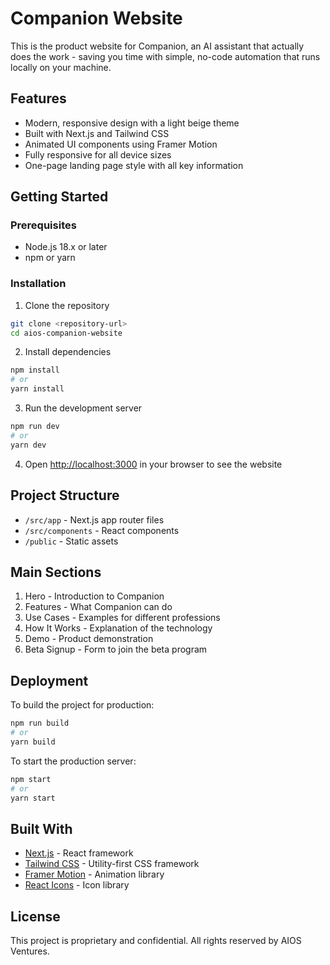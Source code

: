 # Companion Website

This is the product website for Companion, an AI assistant that actually does the work - saving you time with simple, no-code automation that runs locally on your machine.

## Features

- Modern, responsive design with a light beige theme
- Built with Next.js and Tailwind CSS
- Animated UI components using Framer Motion
- Fully responsive for all device sizes
- One-page landing page style with all key information

## Getting Started

### Prerequisites

- Node.js 18.x or later
- npm or yarn

### Installation

1. Clone the repository
```bash
git clone <repository-url>
cd aios-companion-website
```

2. Install dependencies
```bash
npm install
# or
yarn install
```

3. Run the development server
```bash
npm run dev
# or
yarn dev
```

4. Open [http://localhost:3000](http://localhost:3000) in your browser to see the website

## Project Structure

- `/src/app` - Next.js app router files
- `/src/components` - React components
- `/public` - Static assets

## Main Sections

1. Hero - Introduction to Companion
2. Features - What Companion can do
3. Use Cases - Examples for different professions
4. How It Works - Explanation of the technology
5. Demo - Product demonstration
6. Beta Signup - Form to join the beta program

## Deployment

To build the project for production:

```bash
npm run build
# or
yarn build
```

To start the production server:

```bash
npm start
# or
yarn start
```

## Built With

- [Next.js](https://nextjs.org/) - React framework
- [Tailwind CSS](https://tailwindcss.com/) - Utility-first CSS framework
- [Framer Motion](https://www.framer.com/motion/) - Animation library
- [React Icons](https://react-icons.github.io/react-icons/) - Icon library

## License

This project is proprietary and confidential. All rights reserved by AIOS Ventures.
